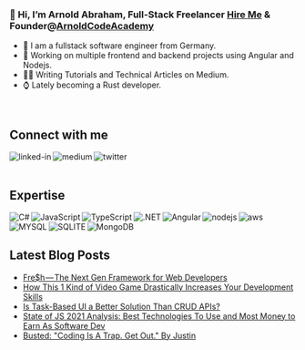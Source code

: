 ### 👋 Hi, I’m Arnold Abraham, Full-Stack Freelancer [Hire Me](https://www.linkedin.com/in/arnold-abraham/) & Founder@[ArnoldCodeAcademy](www.arnoldcode.com)

- 🔎 I am a fullstack software engineer from Germany.
- 🔭 Working on multiple frontend and backend projects using Angular and Nodejs.
- ✍🏻 Writing Tutorials and Technical Articles on Medium.
- ⌚ Lately becoming a Rust developer.
<br>

## Connect with me
[<img align="left" alt="linked-in" src="https://img.shields.io/badge/linkedin-%230077B5.svg?&style=for-the-badge&logo=linkedin&logoColor=white" />](https://www.linkedin.com/in/arnold-abraham/)
[<img align="left" alt="medium" src="https://img.shields.io/badge/medium-%2312100E.svg?&style=for-the-badge&logo=medium&logoColor=white" />](https://arnoldcode.medium.com/)
[<img align="left" alt="twitter" src="https://img.shields.io/badge/twitter-%231DA1F2.svg?&style=for-the-badge&logo=twitter&logoColor=white" />](https://twitter.com/ArnoldAbrahamP1)
<br>
<br>
## Expertise

<img align="left" alt="C#" src="https://img.shields.io/badge/C%23-239120?style=for-the-badge&logo=c-sharp&logoColor=white" />
<img align="left" alt="JavaScript" src="https://img.shields.io/badge/JavaScript-323330?style=for-the-badge&logo=javascript&logoColor=F7DF1E" />
<img align="left" alt="TypeScript" src="https://img.shields.io/badge/TypeScript-007ACC?style=for-the-badge&logo=typescript&logoColor=white" />
<img align="left" alt=".NET" src="https://img.shields.io/badge/.NET-5C2D91?style=for-the-badge&logo=.net&logoColor=white" />
<img align="left" alt="Angular" src="https://img.shields.io/badge/Angular-DD0031?style=for-the-badge&logo=angular&logoColor=white" />
<img align="left" alt="nodejs" src="https://img.shields.io/badge/node.js%20-%2343853D.svg?&style=for-the-badge&logo=node.js&logoColor=white" />
<img align="left" alt="aws" src="https://img.shields.io/badge/Amazon%20AWS-%23232F3E?logo=amazon-aws&logoColor=white&style=for-the-badge" />
<img align="left" alt="MYSQL" src="https://img.shields.io/badge/MySQL-00000F?style=for-the-badge&logo=mysql&logoColor=white" />
<img align="left" alt="SQLITE" src="https://img.shields.io/badge/SQLite-07405E?style=for-the-badge&logo=sqlite&logoColor=white" />
<img align="left" alt="MongoDB" src="https://img.shields.io/badge/MongoDB-4EA94B?style=for-the-badge&logo=mongodb&logoColor=white" />
<br>
<br>

## Latest Blog Posts
<!-- BLOG-POST-LIST:START -->
- [Fre$h — The Next Gen Framework for Web Developers](https://betterprogramming.pub/fre-h-the-next-gen-framework-for-web-developers-794d3f1a54a6?source=rss-857fb75dacea------2)
- [How This 1 Kind of Video Game Drastically Increases Your Development Skills](https://medium.com/geekculture/how-this-1-kind-of-video-game-drastically-increases-your-development-skills-3a3f6b3d11bd?source=rss-857fb75dacea------2)
- [Is Task-Based UI a Better Solution Than CRUD APIs?](https://betterprogramming.pub/is-task-based-ui-a-better-solution-than-crud-apis-768648fc5161?source=rss-857fb75dacea------2)
- [State of JS 2021 Analysis: Best Technologies To Use and Most Money to Earn As Software Dev](https://javascript.plainenglish.io/state-of-js-2021-analysis-best-technologies-to-use-and-most-money-to-earn-as-software-dev-d211b7f5fa9c?source=rss-857fb75dacea------2)
- [Busted: &quot;Coding Is A Trap. Get Out.&quot; By Justin](https://arnoldcode.medium.com/busted-coding-is-a-trap-get-out-by-justin-dfe05deecdcb?source=rss-857fb75dacea------2)
<!-- BLOG-POST-LIST:END -->
